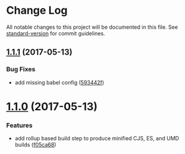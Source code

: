 # Change Log

All notable changes to this project will be documented in this file. See [standard-version](https://github.com/conventional-changelog/standard-version) for commit guidelines.

<a name="1.1.1"></a>
## [1.1.1](https://github.com/danhayden/ready-state-stylesheet/compare/v1.1.0...v1.1.1) (2017-05-13)


### Bug Fixes

* add missing babel config ([593442f](https://github.com/danhayden/ready-state-stylesheet/commit/593442f))



<a name="1.1.0"></a>
# [1.1.0](https://github.com/danhayden/ready-state-stylesheet/compare/v1.0.1...v1.1.0) (2017-05-13)


### Features

* add rollup based build step to produce minified CJS, ES, and UMD builds ([f05ca68](https://github.com/danhayden/ready-state-stylesheet/commit/f05ca68))
